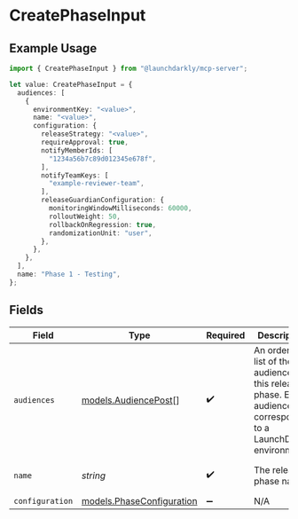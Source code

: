 # CreatePhaseInput

## Example Usage

```typescript
import { CreatePhaseInput } from "@launchdarkly/mcp-server";

let value: CreatePhaseInput = {
  audiences: [
    {
      environmentKey: "<value>",
      name: "<value>",
      configuration: {
        releaseStrategy: "<value>",
        requireApproval: true,
        notifyMemberIds: [
          "1234a56b7c89d012345e678f",
        ],
        notifyTeamKeys: [
          "example-reviewer-team",
        ],
        releaseGuardianConfiguration: {
          monitoringWindowMilliseconds: 60000,
          rolloutWeight: 50,
          rollbackOnRegression: true,
          randomizationUnit: "user",
        },
      },
    },
  ],
  name: "Phase 1 - Testing",
};
```

## Fields

| Field                                                                                                             | Type                                                                                                              | Required                                                                                                          | Description                                                                                                       | Example                                                                                                           |
| ----------------------------------------------------------------------------------------------------------------- | ----------------------------------------------------------------------------------------------------------------- | ----------------------------------------------------------------------------------------------------------------- | ----------------------------------------------------------------------------------------------------------------- | ----------------------------------------------------------------------------------------------------------------- |
| `audiences`                                                                                                       | [models.AudiencePost](../models/audiencepost.md)[]                                                                | :heavy_check_mark:                                                                                                | An ordered list of the audiences for this release phase. Each audience corresponds to a LaunchDarkly environment. |                                                                                                                   |
| `name`                                                                                                            | *string*                                                                                                          | :heavy_check_mark:                                                                                                | The release phase name                                                                                            | Phase 1 - Testing                                                                                                 |
| `configuration`                                                                                                   | [models.PhaseConfiguration](../models/phaseconfiguration.md)                                                      | :heavy_minus_sign:                                                                                                | N/A                                                                                                               |                                                                                                                   |